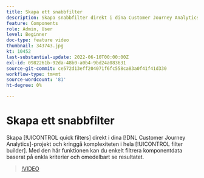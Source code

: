 ```yaml
---
title: Skapa ett snabbfilter
description: Skapa snabbfilter direkt i dina Customer Journey Analytics-projekt och kringgå komplexiteten i hela filterverktyget. Med den här funktionen kan du enkelt filtrera komponentdata baserat på enkla kriterier och omedelbart se resultatet.
feature: Components
role: Admin, User
level: Beginner
doc-type: feature video
thumbnail: 343743.jpg
kt: 10452
last-substantial-update: 2022-06-10T00:00:00Z
exl-id: 0982261b-92da-48b0-a0b4-9bd24a083631
source-git-commit: ce572d13eff204071f6fc558ca83a0f41f41d330
workflow-type: tm+mt
source-wordcount: '81'
ht-degree: 0%

---
```


# Skapa ett snabbfilter

Skapa [!UICONTROL quick filters] direkt i dina [!DNL Customer Journey Analytics]-projekt och kringgå komplexiteten i hela [!UICONTROL filter builder]. Med den här funktionen kan du enkelt filtrera komponentdata baserat på enkla kriterier och omedelbart se resultatet.

>[!VIDEO](https://video.tv.adobe.com/v/343743/?quality=12&learn=on)
